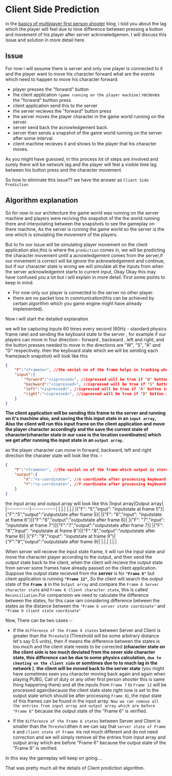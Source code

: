 # Client Side Prediction

in the [basics of multiplayer first person shooter](./basicsfps.md) blog, i told you about the lag which the player will feel due to time difference between pressing a button and movement of his player after server acknowledgemen. I will discuss this issue and solution in more detail here.

## Issue
For now i will assume there is server and only one player is connected to it and the player want to move his character forward
what are the events which need to happen to move his character forward.

- player presses the "forward" button
- the client application `(game running on the player machine)` recieves the "forward" buttton press 
- client application send this to the server 
- the server recieves the "forward" button press
- the server moves the player character in the game world running on the server.
- server send back the acnowledgement back.
- server then sends a snapshot of the game world running on the server after some interval
- client machine recieves it and shows to the player that his character moves.

As you might have guessed, in this process lot of steps are involved and surely there will be network lag and the player will feel a visible time lag between his button press and the character movement.

So how to eliminate this issue?? we have the answer as `Client Side Prediction`

## Algorithm explanation
So for now in our architecture the game world was running on the server machine and players were reciving the snapshot of the the world running there and interpolating between the snapshots to see the gameplay on there machine, As the server is running the game world so the server is the one which is simulating the movement of the players.<br>

But to fix our issue will be simulating player movement on the client application also,this is where the `prediction` comes in, we will be predicting the character movement untill a acnowledgement comes from the server,if our movement is correct will be ignore the acknowledgement and continue, but if our character state is wrong we will simulate all the inputs from when the server acknowledgemnt starts to current input, Okay Okay this may have confused you a lot but i will explain in more detail.
First some points to keep in mind.

- For now only our player is connected to the server no other player.
- there are no packet loss in communication(this can be achieved by certain algorithm which you game engine might have already implemented).

Now i will start the detailed explanation

we will be capturing inputs 60 times every second (60Hz - standard physics frame rate) and sending the keyboard state to the server , for example if our players can move in four direction:- forward , backward , left and right, and the button presses needed to move in the directions are "W", "S", "A" and "D" respectively. then the  keyboard state which we will be sending each frame(each snapshot) will look like this 

```json
{
    "F":"<frameno>", //the serial no of the frame helps in tracking when the the acknowledgement of the frame is recieved
    "input":{
        "forward":"<ispressed>", //ispressed will be true if "W" button is pressed otherwise false
        "backward":"<ispressed>", //ispressed will be true if "S" button is pressed otherwise false
        "left":"<ispressed>", //ispressed will be true if "A" button is pressed otherwise false
        "right":"<ispressed>", //ispressed will be true if "D" button is pressed otherwise false
    }
}
```

**The client application will be sending this frame to the server and running on it's machine also, and saving the this input state in an `input array`, Also the client will run this input frame on the client application and move the player character accordingly and the save the current state of character(character state in our case is the location coordinates) which we get after running the input state in an `output array`.**

as the player character can move in forward, backward, left and right direction the charater state will look like this :-

```json
{
    "F":"<frameno>", //the serial no of the frame which output is store in the field output
    "output":{
        "X":"<x-coordinate>", //x coordinate after processing keyboard state input of frameno "F"
        "Y":"<y-corrdinate>", //Y coordinate after processing keyboard state input of frameno "F"
    }
}
```

the input array and output array will look like this
|Input array|Output array|
|-----------|------------|
|.|.|
|.|.|
|{"F": "5","input": "inputstate at frame 5"}|{"F":"5","output":"outputstate after frame 5}|
|{"F": "6","input": "inputstate at frame 6"}|{"F":"6","output":"outputstate after frame 6}|
|{"F": "7","input": "inputstate at frame 7"}|{"F":"7","output":"outputstate after frame 7}|
|{"F": "8","input": "inputstate at frame 8"}|{"F":"8","output":"outputstate after frame 8}|
|{"F": "9","input": "inputstate at frame 9"}|{"F":"9","output":"outputstate after frame 9}|
|.|.|
|.|.|


When server will recieve the input state frame, it will run the input state and move the character player according to the output, and then send the output state back to the client, when the client will recieve the output state from server some frames have already passed on the client application. Suppose the output state recieved from the **server** is for **`"Frame 6"`** but client application is running **`"Frame 12"`**, So the client will search the output state of the **`Frame 6`** in the `Output array` and compare the `Frame 6 Server character state` and `Frame 6 Client character state`, this is called `Reconciliation`.For comparision we need to calculate the difference between the states, for this case iam considering difference between the states as the distance between the `"Frame 6 server state coordinate"` and `"Frame 6 client state coordinate"` <br>

Now, There can be two cases :- 

- If the `difference of the Frame 6 states` between Server and Client  is greater than the `Threshold` (Threshold will be some arbitrary distance let's say 0.5 units), then if means the difference between the states is too much and the client state needs to be corrected **(character state on the client side is too much deviated from the sever side character state, this difference can be due to some physics calculation, `due to cheating on the client side` or somtimes due to to much lag in the network )**. **the client will be moved back to the server state** (you might have sometimes seen you character moving back again and again when playing PUBG, Call of duty or any other first person shooter this is same thing happening there) and all the inputs from `Frame 7` to `Frame 12` will be processed again(because the client state state right now is set to the output state which should be after processing `Frame 6`), the input state of this frames can be found in the input array. `Now we can remove all the entries from input array and output array which are before "Frame 6"` because the output state of the "Frame 6" is verified.

- If the `difference of the Frame 6 states` between Server and Client is smaller than the `Threshold`then it we can say that `server state of Frame 6` and `client state of Frame 6`is not much different and do not need correction and we will simply  remove all the entries from input array and output array which are before "Frame 6" because the output state of the "Frame 6" is verified.

In this way the gameplay will keep on going....

That was pretty much all the details of Client prediction algorithm. 

